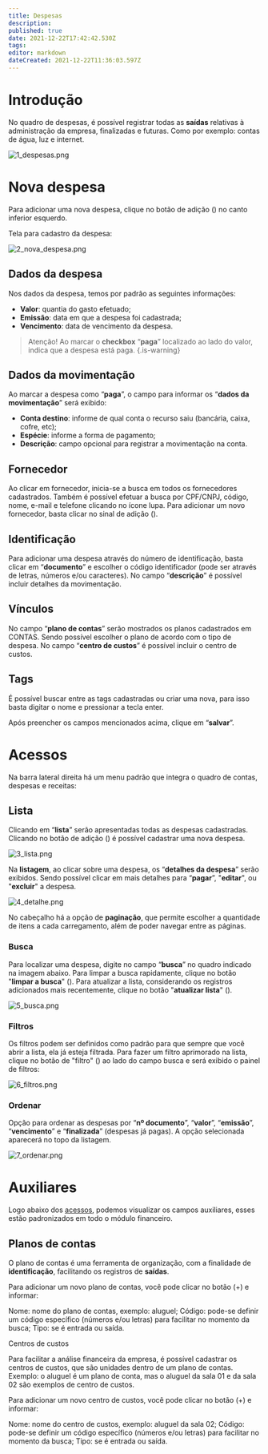 ```yaml
---
title: Despesas
description: 
published: true
date: 2021-12-22T17:42:42.530Z
tags: 
editor: markdown
dateCreated: 2021-12-22T11:36:03.597Z
---
```


# Introdução

No quadro de despesas, é possível registrar todas as **saídas** relativas à administração da empresa, finalizadas e futuras. Como por exemplo: contas de água, luz e internet.

![1_despesas.png](/despesas/1_despesas.png)

# Nova despesa 

Para adicionar uma nova despesa, clique no botão de adição (<em class="mdi mdi-plus"></em>) no canto inferior esquerdo.

Tela para cadastro da despesa:

![2_nova_despesa.png](/despesas/2_nova_despesa.png)

## Dados da despesa

Nos dados da despesa, temos por padrão as seguintes informações:
- **Valor**: quantia do gasto efetuado;
- **Emissão**: data em que a despesa foi cadastrada;
- **Vencimento**: data de vencimento da despesa.

> Atenção!
Ao marcar o **checkbox** “**paga**” localizado ao lado do valor, indica que a despesa está paga. 
{.is-warning}

## Dados da movimentação

Ao marcar a despesa como “**paga**”, o campo para informar os “**dados da movimentação**” será exibido:
- **Conta destino**: informe de qual conta o recurso saiu (bancária, caixa, cofre, etc);
- **Espécie**: informe a forma de pagamento;
- **Descrição**: campo opcional para registrar a movimentação na conta.


## Fornecedor 

Ao clicar em fornecedor, inicia-se a busca em todos os fornecedores cadastrados. Também é possível efetuar a busca por CPF/CNPJ, código, nome, e-mail e telefone clicando no ícone lupa.
Para adicionar um novo fornecedor, basta clicar no sinal de adição (<em class="mdi mdi-plus"></em>). 


## Identificação

Para adicionar uma despesa através do número de identificação, basta clicar em “**documento**” e escolher o código identificador (pode ser através de letras, números e/ou caracteres).
No campo “**descrição**” é possível incluir detalhes da movimentação.

## Vínculos

No campo “**plano de contas**” serão mostrados os planos cadastrados em CONTAS. Sendo possível escolher o plano de acordo com o tipo de despesa.
No campo “**centro de custos**” é possível incluir o centro de custos.

## Tags

É possível buscar entre as tags cadastradas ou criar uma nova, para isso basta digitar o nome e pressionar a tecla enter.

Após preencher os campos mencionados acima, clique em “**salvar**”.

# Acessos

Na barra lateral direita há um menu padrão que integra o quadro de contas, despesas e receitas:

## Lista

Clicando em “**lista**” serão apresentadas todas as despesas cadastradas. Clicando no botão de adição (<em class="mdi mdi-plus"></em>) é possível cadastrar uma nova despesa.

![3_lista.png](/despesas/3_lista.png)

Na **listagem**, ao clicar sobre uma despesa, os “**detalhes da despesa**” serão exibidos. Sendo possível clicar em mais detalhes para “**pagar**”, "**editar**", ou "**excluir**" a despesa.

![4_detalhe.png](/despesas/4_detalhe.png)

No cabeçalho há a opção de **paginação**, que permite escolher a quantidade de itens a cada carregamento, além de poder navegar entre as páginas.

### Busca

Para localizar uma despesa, digite no campo “**busca**” no quadro indicado na imagem abaixo. Para limpar a busca rapidamente, clique no botão "**limpar a busca**" (<em class="mdi mdi-close"></em>). 
Para atualizar a lista, considerando os registros adicionados mais recentemente, clique no botão "**atualizar lista**" (<em class="mdi mdi-refresh"></em>).

![5_busca.png](/despesas/5_busca.png)

### Filtros

Os filtros podem ser definidos como padrão para que sempre que você abrir a lista, ela já esteja filtrada. Para fazer um filtro aprimorado na lista, clique no botão de "filtro" (<em class="mdi mdi-filter"></em>) ao lado do campo busca e será exibido o painel de filtros:

![6_filtros.png](/despesas/6_filtros.png)

### Ordenar
Opção para ordenar as despesas por “**nº documento**”, “**valor**”, “**emissão**”, “**vencimento**” e “**finalizada**” (despesas já pagas). A opção selecionada aparecerá no topo da listagem.

![7_ordenar.png](/despesas/7_ordenar.png)

# Auxiliares

Logo abaixo dos [acessos](https://help.gdoorweb.com.br/pt-br/financeiro/despesas#acessos), podemos visualizar os campos auxiliares, esses estão padronizados em todo o módulo financeiro. 

## Planos de contas 

O plano de contas é uma ferramenta de organização, com a finalidade de **identificação**, facilitando os registros de **saídas**.

Para adicionar um novo plano de contas, você pode clicar no botão (+) e informar:

Nome: nome do plano de contas, exemplo: aluguel;
Código: pode-se definir um código específico (números e/ou letras) para facilitar no momento da busca;
Tipo: se é entrada ou saída.



Centros de custos

Para facilitar a análise financeira da empresa, é possível cadastrar os centros de custos, que são unidades dentro de um plano de contas. Exemplo: o aluguel é um plano de conta, mas o aluguel da sala 01 e da sala 02 são exemplos de centro de custos.


Para adicionar um novo centro de custos, você pode clicar no botão (+) e informar:

Nome: nome do centro de custos, exemplo: aluguel da sala 02;
Código: pode-se definir um código específico (números e/ou letras) para facilitar no momento da busca;
Tipo: se é entrada ou saída.




